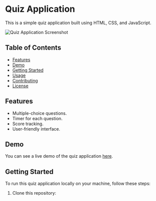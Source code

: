# Quiz Application

This is a simple quiz application built using HTML, CSS, and JavaScript.

![Quiz Application Screenshot](quiz-app-screenshot.png)

## Table of Contents

- [Features](#features)
- [Demo](#demo)
- [Getting Started](#getting-started)
- [Usage](#usage)
- [Contributing](#contributing)
- [License](#license)

## Features

- Multiple-choice questions.
- Timer for each question.
- Score tracking.
- User-friendly interface.

## Demo

You can see a live demo of the quiz application [here](https://your-demo-link.com).

## Getting Started

To run this quiz application locally on your machine, follow these steps:

1. Clone this repository:

